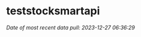 
<!-- README.md is generated from README.Rmd. Please edit that file -->

# teststocksmartapi

*Date of most recent data pull: 2023-12-27 06:36:29*
